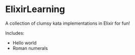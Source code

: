 # ElixirLearning
A collection of clumsy kata implementations in Elixir for fun!

Includes:
* Hello world
* Roman numerals
